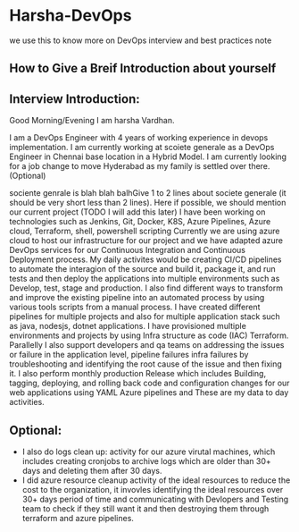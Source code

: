 # Harsha-DevOps
we use this to know more on DevOps interview and best practices note 
## How to Give a Breif Introduction about yourself 
## Interview Introduction:

Good Morning/Evening I am harsha Vardhan. 

I am a DevOps Engineer with 4 years of working experience in devops implementation. I am currently working at scoiete generale as a DevOps Engineer in Chennai base location in a Hybrid Model. 
I am currently looking for a job change to move Hyderabad as my family is settled over there. (Optional)

sociente genrale is  blah blah balhGive 1 to 2 lines about societe generale (it should be very short less than 2 lines).
Here if possible, we should mention our current project (TODO I will add this later)
I have been working on technologies such as Jenkins, Git, Docker, K8S, Azure Pipelines, Azure cloud, Terraform, shell, powershell scripting
Currently we are using azure cloud to host our infrastructure for our project and we have adapted azure DevOps services for our Continuous Integration and Continuous Deployment process. My daily activites would be creating CI/CD pipelines to automate the interagion of the source and build it, package it, and run tests and then deploy the applications into multiple environments such as Develop, test, stage and production. I also find different ways to transform and improve the existing pipeline into an automated process by using various tools scripts from a manual process. I have created different pipelines for multiple projects and also for multiple application stack such as java, nodesjs, dotnet applications. I have provisioned multiple environments and projects by using Infra structure as code (IAC) Terraform. 
Parallelly I also support developers and qa teams on addressing the issues or failure in the application level, pipeline failures infra failures by troubleshooting and identifying the root cause of the issue and then fixing it. I also perform monthly production Release which includes Building, tagging, deploying, and rolling back code and configuration changes for our web applications using YAML Azure pipelines and These are my data to day activities.  

## Optional:
* I also do logs clean up: activity for our azure virutal machines, which includes creating cronjobs to archive logs which are older than 30+ days and deleting them after 30 days.
* I did azure resource cleanup activity of the ideal resources to reduce the cost to the organization, it invovles identifying the ideal resources over 30+ days period of time and communicating with Devlopers and Testing team to check if they still want it and then destroying them through terraform and azure pipelines.



